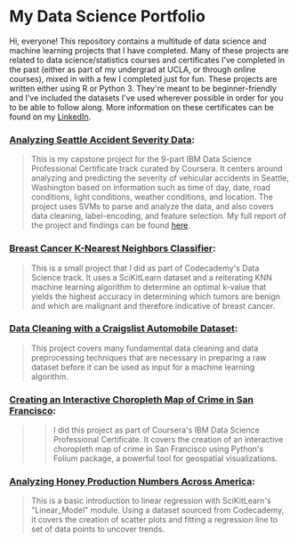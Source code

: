 # My Data Science Portfolio
Hi, everyone! This repository contains a multitude of data science and machine learning projects that I have completed. Many of these projects are related to data science/statistics courses and certificates I've completed in the past (either as part of my undergrad at UCLA, or through online courses), mixed in with a few I completed just for fun. These projects are written either using R or Python 3. They're meant to be beginner-friendly and I've included the datasets I've used wherever possible in order for you to be able to follow along. More information on these certificates can be found on my [LinkedIn](https://www.linkedin.com/in/aryan-mistry/).

### [Analyzing Seattle Accident Severity Data](https://github.com/AMistry001/Data_Science_Portfolio/blob/main/Analyzing%20Seattle%20Accident%20Severity%20Data/Analyzing%20Accident%20Severity%20Data%20in%20Seattle%20(2014-2020).ipynb):
> This is my capstone project for the 9-part IBM Data Science Professional Certificate track curated by Coursera. It centers around analyzing and predicting the severity of vehicular accidents in Seattle, Washington based on information such as time of day, date, road conditions, light conditions, weather conditions, and location. The project uses SVMs to parse and analyze the data, and also covers data cleaning, label-encoding, and feature selection. My full report of the project and findings can be found [here](https://github.com/AMistry001/Data_Science_Portfolio/blob/main/Analyzing%20Seattle%20Accident%20Severity%20Data/Analyzing%20Seattle%20Accident%20Severity%20Data.pdf).
   
### [Breast Cancer K-Nearest Neighbors Classifier](https://github.com/AMistry001/Data_Science_Portfolio/blob/main/Breast%20Cancer%20KNN%20Classifier/K-Nearest-Neighbors%20Breast%20Cancer%20Classifier.ipynb):
> This is a small project that I did as part of Codecademy's Data Science track. It uses a SciKitLearn dataset and a reiterating KNN machine learning algorithm to determine an optimal k-value that yields the highest accuracy in determining which tumors are benign and which are malignant and therefore indicative of breast cancer.

### [Data Cleaning with a Craigslist Automobile Dataset](https://github.com/AMistry001/Data_Science_Portfolio/blob/main/Data%20Cleaning%20with%20Craigslist%20Cars/Data%20Cleaning%20with%20a%20Craigslist%20Automobile%20Database.ipynb):
> This project covers many fundamental data cleaning and data preprocessing techniques that are necessary in preparing a raw dataset before it can be used as input for a machine learning algorithm.

### [Creating an Interactive Choropleth Map of Crime in San Francisco](https://github.com/AMistry001/Data_Science_Portfolio/blob/main/Data%20Visualization%20with%20Folium%20-%20SF%20Crime/SF%20Crime%20Choropleth%20Map.ipynb):
>> I did this project as part of Coursera's IBM Data Science Professional Certificate. It covers the creation of an interactive choropleth map of crime in San Francisco using Python's Folium package, a powerful tool for geospatial visualizations. 

### [Analyzing Honey Production Numbers Across America](https://github.com/AMistry001/Data_Science_Portfolio/tree/main/Honey%20Production%20Project):
> This is a basic introduction to linear regression with SciKitLearn's "Linear_Model" module. Using a dataset sourced from Codecademy, it covers the creation of scatter plots and fitting a regression line to set of data points to uncover trends.
